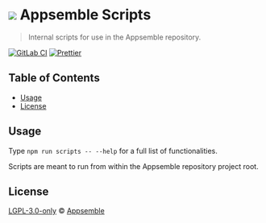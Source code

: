 # ![](https://gitlab.com/appsemble/appsemble/-/raw/0.31.0/config/assets/logo.svg) Appsemble Scripts

> Internal scripts for use in the Appsemble repository.

[![GitLab CI](https://gitlab.com/appsemble/appsemble/badges/0.31.0/pipeline.svg)](https://gitlab.com/appsemble/appsemble/-/releases/0.31.0)
[![Prettier](https://img.shields.io/badge/code_style-prettier-ff69b4.svg)](https://prettier.io)

## Table of Contents

- [Usage](#usage)
- [License](#license)

## Usage

Type `npm run scripts -- --help` for a full list of functionalities.

Scripts are meant to run from within the Appsemble repository project root.

## License

[LGPL-3.0-only](https://gitlab.com/appsemble/appsemble/-/blob/0.31.0/LICENSE.md) ©
[Appsemble](https://appsemble.com)
